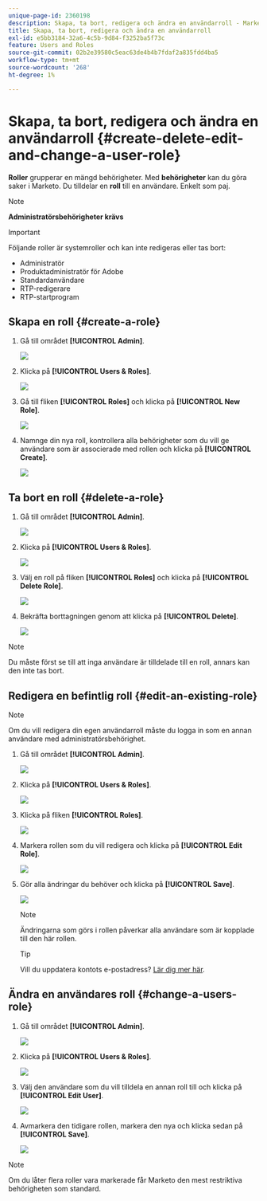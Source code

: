 ```yaml
---
unique-page-id: 2360198
description: Skapa, ta bort, redigera och ändra en användarroll - Marketo Docs - produktdokumentation
title: Skapa, ta bort, redigera och ändra en användarroll
exl-id: e5bb3184-32a6-4c5b-9d84-f3252ba5f73c
feature: Users and Roles
source-git-commit: 02b2e39580c5eac63de4b4b7fdaf2a835fdd4ba5
workflow-type: tm+mt
source-wordcount: '268'
ht-degree: 1%

---
```


# Skapa, ta bort, redigera och ändra en användarroll {#create-delete-edit-and-change-a-user-role}

**Roller** grupperar en mängd behörigheter. Med **behörigheter** kan du göra saker i Marketo. Du tilldelar en **roll** till en användare. Enkelt som paj.

>[!NOTE]
>
>**Administratörsbehörigheter krävs**

>[!IMPORTANT]
>
>Följande roller är systemroller och kan inte redigeras eller tas bort:
>
>* Administratör
>* Produktadministratör för Adobe
>* Standardanvändare
>* RTP-redigerare
>* RTP-startprogram

## Skapa en roll {#create-a-role}

1. Gå till området **[!UICONTROL Admin]**.

   ![](assets/create-delete-edit-and-change-a-user-role-1.png)

1. Klicka på **[!UICONTROL Users & Roles]**.

   ![](assets/create-delete-edit-and-change-a-user-role-2.png)

1. Gå till fliken **[!UICONTROL Roles]** och klicka på **[!UICONTROL New Role]**.

   ![](assets/create-delete-edit-and-change-a-user-role-3.png)

1. Namnge din nya roll, kontrollera alla behörigheter som du vill ge användare som är associerade med rollen och klicka på **[!UICONTROL Create]**.

   ![](assets/create-delete-edit-and-change-a-user-role-4.png)

## Ta bort en roll {#delete-a-role}

1. Gå till området **[!UICONTROL Admin]**.

   ![](assets/create-delete-edit-and-change-a-user-role-5.png)

1. Klicka på **[!UICONTROL Users & Roles]**.

   ![](assets/create-delete-edit-and-change-a-user-role-6.png)

1. Välj en roll på fliken **[!UICONTROL Roles]** och klicka på **[!UICONTROL Delete Role]**.

   ![](assets/create-delete-edit-and-change-a-user-role-7.png)

1. Bekräfta borttagningen genom att klicka på **[!UICONTROL Delete]**.

   ![](assets/create-delete-edit-and-change-a-user-role-8.png)

>[!NOTE]
>
>Du måste först se till att inga användare är tilldelade till en roll, annars kan den inte tas bort.

## Redigera en befintlig roll {#edit-an-existing-role}

>[!NOTE]
>
>Om du vill redigera din egen användarroll måste du logga in som en annan användare med administratörsbehörighet.

1. Gå till området **[!UICONTROL Admin]**.

   ![](assets/create-delete-edit-and-change-a-user-role-9.png)

1. Klicka på **[!UICONTROL Users & Roles]**.

   ![](assets/create-delete-edit-and-change-a-user-role-10.png)

1. Klicka på fliken **[!UICONTROL Roles]**.

   ![](assets/create-delete-edit-and-change-a-user-role-11.png)

1. Markera rollen som du vill redigera och klicka på **[!UICONTROL Edit Role]**.

   ![](assets/create-delete-edit-and-change-a-user-role-12.png)

1. Gör alla ändringar du behöver och klicka på **[!UICONTROL Save]**.

   ![](assets/create-delete-edit-and-change-a-user-role-13.png)

   >[!NOTE]
   >
   >Ändringarna som görs i rollen påverkar alla användare som är kopplade till den här rollen.

   >[!TIP]
   >
   >Vill du uppdatera kontots e-postadress? [Lär dig mer här](/help/marketo/product-docs/administration/settings/edit-account-settings.md).

## Ändra en användares roll {#change-a-users-role}

1. Gå till området **[!UICONTROL Admin]**.

   ![](assets/create-delete-edit-and-change-a-user-role-14.png)

1. Klicka på **[!UICONTROL Users & Roles]**.

   ![](assets/create-delete-edit-and-change-a-user-role-15.png)

1. Välj den användare som du vill tilldela en annan roll till och klicka på **[!UICONTROL Edit User]**.

   ![](assets/create-delete-edit-and-change-a-user-role-16.png)

1. Avmarkera den tidigare rollen, markera den nya och klicka sedan på **[!UICONTROL Save]**.

   ![](assets/create-delete-edit-and-change-a-user-role-17.png)

>[!NOTE]
>
>Om du låter flera roller vara markerade får Marketo den mest restriktiva behörigheten som standard.
